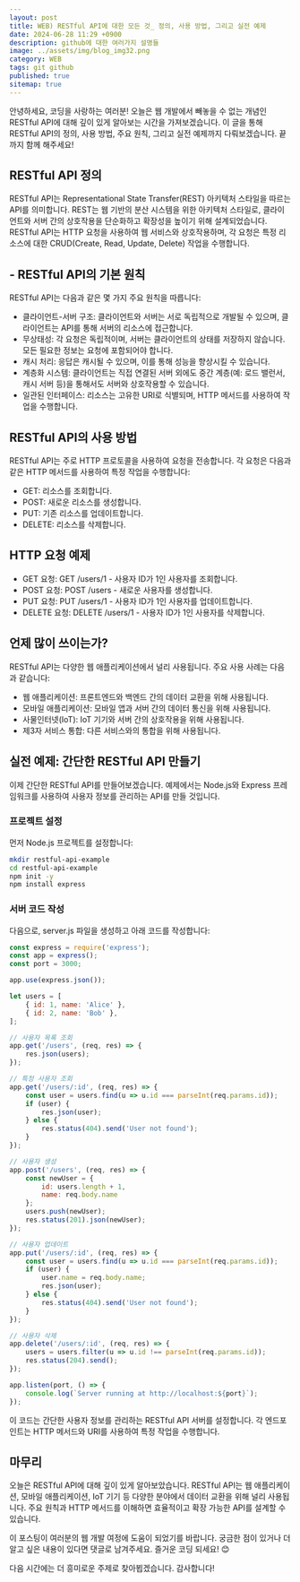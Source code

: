 ```yaml
---
layout: post
title: WEB) RESTful API에 대한 모든 것_ 정의, 사용 방법, 그리고 실전 예제
date: 2024-06-28 11:29 +0900
description: github에 대한 여러가지 설명들
image: ../assets/img/blog_img32.png
category: WEB
tags: git github
published: true
sitemap: true
---
```


안녕하세요, 코딩을 사랑하는 여러분! 오늘은 웹 개발에서 빼놓을 수 없는 개념인 RESTful API에 대해 깊이 있게 알아보는 시간을 가져보겠습니다. 이 글을 통해 RESTful API의 정의, 사용 방법, 주요 원칙, 그리고 실전 예제까지 다뤄보겠습니다. 끝까지 함께 해주세요!

## RESTful API 정의
RESTful API는 Representational State Transfer(REST) 아키텍처 스타일을 따르는 API를 의미합니다. REST는 웹 기반의 분산 시스템을 위한 아키텍처 스타일로, 클라이언트와 서버 간의 상호작용을 단순화하고 확장성을 높이기 위해 설계되었습니다. RESTful API는 HTTP 요청을 사용하여 웹 서비스와 상호작용하며, 각 요청은 특정 리소스에 대한 CRUD(Create, Read, Update, Delete) 작업을 수행합니다.

## - RESTful API의 기본 원칙
RESTful API는 다음과 같은 몇 가지 주요 원칙을 따릅니다:

- 클라이언트-서버 구조: 클라이언트와 서버는 서로 독립적으로 개발될 수 있으며, 클라이언트는 API를 통해 서버의 리소스에 접근합니다.
- 무상태성: 각 요청은 독립적이며, 서버는 클라이언트의 상태를 저장하지 않습니다. 모든 필요한 정보는 요청에 포함되어야 합니다.
- 캐시 처리: 응답은 캐시될 수 있으며, 이를 통해 성능을 향상시킬 수 있습니다.
- 계층화 시스템: 클라이언트는 직접 연결된 서버 외에도 중간 계층(예: 로드 밸런서, 캐시 서버 등)을 통해서도 서버와 상호작용할 수 있습니다.
- 일관된 인터페이스: 리소스는 고유한 URI로 식별되며, HTTP 메서드를 사용하여 작업을 수행합니다.

## RESTful API의 사용 방법
RESTful API는 주로 HTTP 프로토콜을 사용하여 요청을 전송합니다. 각 요청은 다음과 같은 HTTP 메서드를 사용하여 특정 작업을 수행합니다:

- GET: 리소스를 조회합니다.
- POST: 새로운 리소스를 생성합니다.
- PUT: 기존 리소스를 업데이트합니다.
- DELETE: 리소스를 삭제합니다.

## HTTP 요청 예제
- GET 요청: GET /users/1 - 사용자 ID가 1인 사용자를 조회합니다.
- POST 요청: POST /users - 새로운 사용자를 생성합니다.
- PUT 요청: PUT /users/1 - 사용자 ID가 1인 사용자를 업데이트합니다.
- DELETE 요청: DELETE /users/1 - 사용자 ID가 1인 사용자를 삭제합니다.

## 언제 많이 쓰이는가?
RESTful API는 다양한 웹 애플리케이션에서 널리 사용됩니다. 주요 사용 사례는 다음과 같습니다:

- 웹 애플리케이션: 프론트엔드와 백엔드 간의 데이터 교환을 위해 사용됩니다.
- 모바일 애플리케이션: 모바일 앱과 서버 간의 데이터 통신을 위해 사용됩니다.
- 사물인터넷(IoT): IoT 기기와 서버 간의 상호작용을 위해 사용됩니다.
- 제3자 서비스 통합: 다른 서비스와의 통합을 위해 사용됩니다.

## 실전 예제: 간단한 RESTful API 만들기
이제 간단한 RESTful API를 만들어보겠습니다. 예제에서는 Node.js와 Express 프레임워크를 사용하여 사용자 정보를 관리하는 API를 만들 것입니다.

### 프로젝트 설정
먼저 Node.js 프로젝트를 설정합니다:

````bash
mkdir restful-api-example
cd restful-api-example
npm init -y
npm install express
````

### 서버 코드 작성
다음으로, server.js 파일을 생성하고 아래 코드를 작성합니다:

````javascript
const express = require('express');
const app = express();
const port = 3000;

app.use(express.json());

let users = [
    { id: 1, name: 'Alice' },
    { id: 2, name: 'Bob' },
];

// 사용자 목록 조회
app.get('/users', (req, res) => {
    res.json(users);
});

// 특정 사용자 조회
app.get('/users/:id', (req, res) => {
    const user = users.find(u => u.id === parseInt(req.params.id));
    if (user) {
        res.json(user);
    } else {
        res.status(404).send('User not found');
    }
});

// 사용자 생성
app.post('/users', (req, res) => {
    const newUser = {
        id: users.length + 1,
        name: req.body.name
    };
    users.push(newUser);
    res.status(201).json(newUser);
});

// 사용자 업데이트
app.put('/users/:id', (req, res) => {
    const user = users.find(u => u.id === parseInt(req.params.id));
    if (user) {
        user.name = req.body.name;
        res.json(user);
    } else {
        res.status(404).send('User not found');
    }
});

// 사용자 삭제
app.delete('/users/:id', (req, res) => {
    users = users.filter(u => u.id !== parseInt(req.params.id));
    res.status(204).send();
});

app.listen(port, () => {
    console.log(`Server running at http://localhost:${port}`);
});
````

이 코드는 간단한 사용자 정보를 관리하는 RESTful API 서버를 설정합니다. 각 엔드포인트는 HTTP 메서드와 URI를 사용하여 특정 작업을 수행합니다.

## 마무리
오늘은 RESTful API에 대해 깊이 있게 알아보았습니다. RESTful API는 웹 애플리케이션, 모바일 애플리케이션, IoT 기기 등 다양한 분야에서 데이터 교환을 위해 널리 사용됩니다. 주요 원칙과 HTTP 메서드를 이해하면 효율적이고 확장 가능한 API를 설계할 수 있습니다.   
   
이 포스팅이 여러분의 웹 개발 여정에 도움이 되었기를 바랍니다. 궁금한 점이 있거나 더 알고 싶은 내용이 있다면 댓글로 남겨주세요. 즐거운 코딩 되세요! 😊   
   
다음 시간에는 더 흥미로운 주제로 찾아뵙겠습니다. 감사합니다!   